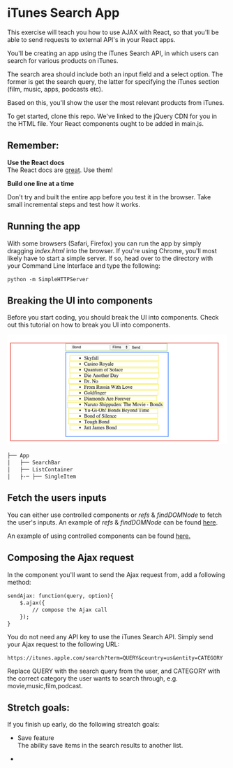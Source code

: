 # iTunes Search App

This exercise will teach you how to use AJAX with React, so that you'll be able to send requests to external API's in your React apps.

You'll be creating an app using the iTunes Search API, in which users can search for various products on iTunes.

The search area should include both an input field and a select option. The former is get the search query, the latter for specifying the iTunes section (film, music, apps, podcasts etc).

Based on this, you'll show the user the most relevant products from iTunes.

To get started, clone this repo. We've linked to the jQuery CDN for you in the HTML file. Your React components ought to be added in main.js.

## Remember:

**Use the React docs**  
The React docs are [great](https://facebook.github.io/react/docs/getting-started.html). Use them!

**Build one line at a time**  

Don't try and built the entire app before you test it in the browser. Take small incremental steps and test how it works.

## Running the app

With some browsers (Safari, Firefox) you can run the app by simply dragging *index.html* into the browser. If you're using Chrome, you'll most likely have to start a simple server. If so, head over to the directory with your Command Line Interface and type the following:

	python -m SimpleHTTPServer

## Breaking the UI into components

Before you start coding, you should break the UI into components. Check out this tutorial on how to break you UI into components.

![text](ui.png)

```
├── App
│	├── SearchBar
│   ├── ListContainer
│   ├-─ ├── SingleItem
```


## Fetch the users inputs

You can either use controlled components or *refs* & *findDOMNode* to fetch the user's inputs. An example of *refs* & *findDOMNode* can be found [here](https://github.com/ReactForBeginners/course-overview/tree/master/lecture1#controlled-components). 

An example of using controlled components can be found [here.](https://github.com/ReactForBeginners/course-overview/tree/master/lecture1#refs-and-finddomnode)

## Composing the Ajax request

In the component you'll want to send the Ajax request from, add a following method:

	sendAjax: function(query, option){
		$.ajax({
			// compose the Ajax call
		});
	}


You do not need any API key to use the iTunes Search API. Simply send your Ajax request to the following URL:

	https://itunes.apple.com/search?term=QUERY&country=us&entity=CATEGORY

Replace QUERY with the search query from the user, and CATEGORY with the correct category the user wants to search through, e.g. movie,music,film,podcast.

## Stretch goals:

If you finish up early, do the following streatch goals:

* Save feature  
The ability save items in the search results to another list.

* 
